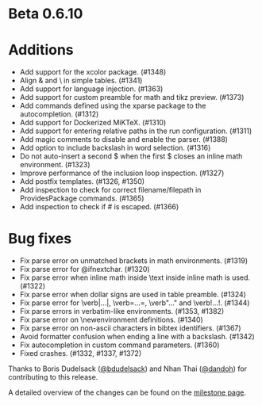 # Beta 0.6.10

# Additions
* Add support for the xcolor package. (#1348)
* Align & and \\ in simple tables. (#1341)
* Add support for language injection. (#1363)
* Add support for custom preamble for math and tikz preview. (#1373)
* Add commands defined using the xparse package to the autocompletion. (#1312)
* Add support for Dockerized MiKTeX. (#1310)
* Add support for entering relative paths in the run configuration. (#1311)
* Add magic comments to disable and enable the parser. (#1388)
* Add option to include backslash in word selection. (#1316)
* Do not auto-insert a second $ when the first $ closes an inline math environment. (#1323)
* Improve performance of the inclusion loop inspection. (#1327)
* Add postfix templates. (#1326, #1350)
* Add inspection to check for correct filename/filepath in ProvidesPackage commands. (#1365)
* Add inspection to check if # is escaped. (#1366)

# Bug fixes
* Fix parse error on unmatched brackets in math environments. (#1319)
* Fix parse error for \@ifnextchar. (#1320)
* Fix parse error when inline math inside \text inside inline math is used. (#1322)
* Fix parse error when dollar signs are used in table preamble. (#1324)
* Fix parse error for \verb|...|, \verb=...=, \verb"..." and \verb!...!. (#1344)
* Fix parse errors in verbatim-like environments. (#1353, #1382)
* Fix parse error on \newenvironment definitions. (#1340)
* Fix parse error on non-ascii characters in bibtex identifiers. (#1367)
* Avoid formatter confusion when ending a line with a backslash. (#1342)
* Fix autocompletion in custom command parameters. (#1360)
* Fixed crashes. (#1332, #1337, #1372)

Thanks to Boris Dudelsack ([@bdudelsack](https://github.com/bdudelsack)) and Nhan Thai ([@dandoh](https://github.com/dandoh)) for contributing to this release.

A detailed overview of the changes can be found on the [milestone page](https://github.com/Hannah-Sten/TeXiFy-IDEA/milestone/19?closed=1).

